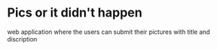 # Pics or it didn't happen

web application where the users can submit their pictures with title and discription

